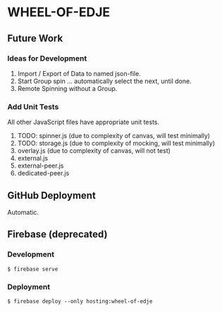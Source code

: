 # WHEEL-OF-EDJE

## Future Work

### Ideas for Development

1. Import / Export of Data to named json-file.
2. Start Group spin ... automatically select the next, until done.
3. Remote Spinning without a Group.

### Add Unit Tests

All other JavaScript files have appropriate unit tests.

1. TODO: spinner.js (due to complexity of canvas, will test minimally)
2. TODO: storage.js (due to complexity of mocking, will test minimally)
3. overlay.js (due to complexity of canvas, will not test)
4. external.js
5. external-peer.js
6. dedicated-peer.js

## GitHub Deployment

Automatic.

## Firebase (deprecated)

### Development

```script
$ firebase serve
```

### Deployment

```script
$ firebase deploy --only hosting:wheel-of-edje
```
